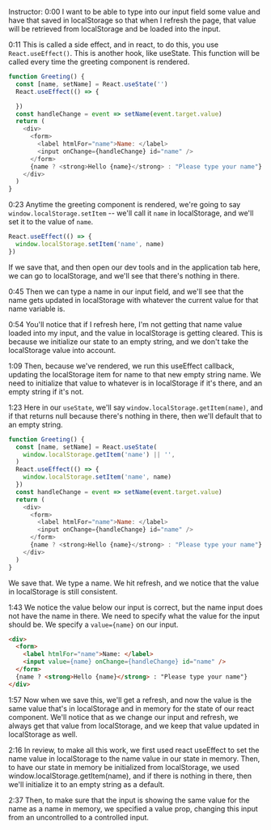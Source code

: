 Instructor: 0:00 I want to be able to type into our input field some value and have that saved in localStorage so that when I refresh the page, that value will be retrieved from localStorage and be loaded into the input.

0:11 This is called a side effect, and in react, to do this, you use `React.useEffect()`. This is another hook, like useState. This function will be called every time the greeting component is rendered.

```js
function Greeting() {
  const [name, setName] = React.useState('')
  React.useEffect(() => {

  })
  const handleChange = event => setName(event.target.value)
  return (
    <div>
      <form>
        <label htmlFor="name">Name: </label>
        <input onChange={handleChange} id="name" />
      </form>
      {name ? <strong>Hello {name}</strong> : "Please type your name"}
    </div>
  )
}
```

0:23 Anytime the greeting component is rendered, we're going to say `window.localStorage.setItem` -- we'll call it `name` in localStorage, and we'll set it to the value of `name`. 

```jsx
React.useEffect(() => {
  window.localStorage.setItem('name', name)
})
```

If we save that, and then open our dev tools and in the application tab here, we can go to localStorage, and we'll see that there's nothing in there.

0:45 Then we can type a name in our input field, and we'll see that the name gets updated in localStorage with whatever the current value for that name variable is.

0:54 You'll notice that if I refresh here, I'm not getting that name value loaded into my input, and the value in localStorage is getting cleared. This is because we initialize our state to an empty string, and we don't take the localStorage value into account.

1:09 Then, because we've rendered, we run this useEffect callback, updating the localStorage item for name to that new empty string name. We need to initialize that value to whatever is in localStorage if it's there, and an empty string if it's not.

1:23 Here in our `useState`, we'll say `window.localStorage.getItem(name)`, and if that returns null because there's nothing in there, then we'll default that to an empty string. 

```js
function Greeting() {
  const [name, setName] = React.useState(
    window.localStorage.getItem('name') || '',
  )
  React.useEffect(() => {
    window.localStorage.setItem('name', name)
  })
  const handleChange = event => setName(event.target.value)
  return (
    <div>
      <form>
        <label htmlFor="name">Name: </label>
        <input onChange={handleChange} id="name" />
      </form>
      {name ? <strong>Hello {name}</strong> : "Please type your name"}
    </div>
  )
}
```

We save that. We type a name. We hit refresh, and we notice that the value in localStorage is still consistent.

1:43 We notice the value below our input is correct, but the name input does not have the name in there. We need to specify what the value for the input should be. We specify a `value={name}` on our input.

```html
<div>
  <form>
    <label htmlFor="name">Name: </label>
    <input value={name} onChange={handleChange} id="name" />
  </form>
  {name ? <strong>Hello {name}</strong> : "Please type your name"}
</div>
```

1:57 Now when we save this, we'll get a refresh, and now the value is the same value that's in localStorage and in memory for the state of our react component. We'll notice that as we change our input and refresh, we always get that value from localStorage, and we keep that value updated in localStorage as well.

2:16 In review, to make all this work, we first used react useEffect to set the name value in localStorage to the name value in our state in memory. Then, to have our state in memory be initialized from localStorage, we used window.localStorage.getItem(name), and if there is nothing in there, then we'll initialize it to an empty string as a default.

2:37 Then, to make sure that the input is showing the same value for the name as a name in memory, we specified a value prop, changing this input from an uncontrolled to a controlled input.